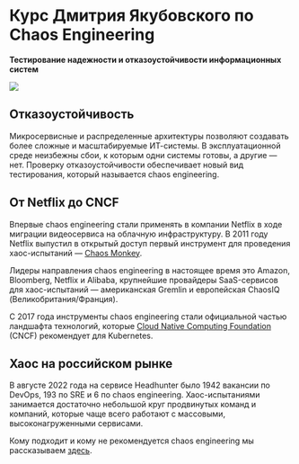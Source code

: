 # Курс Дмитрия Якубовского по Chaos Engineering

**Тестирование надежности и отказоустойчивости информационных систем**

[![](https://img.shields.io/endpoint?url=https://start-chaos.github.io/badge.json)](https://start-chaos.github.io/)

## Отказоустойчивость

Микросервисные и распределенные архитектуры позволяют создавать более сложные и масштабируемые ИТ-системы.
В эксплуатационной среде неизбежны сбои, к которым одни системы готовы, а другие — нет.
Проверку отказоустойчивости обеспечивает новый вид тестирования, который называется chaos engineering.

## От Netflix до CNCF

Впервые chaos engineering стали применять в компании Netflix в ходе миграции видеосервиса на облачную инфраструктуру. В 2011 году Netflix выпустил в открытый доступ первый инструмент для проведения хаос-испытаний — [Chaos Monkey](https://github.com/Netflix/chaosmonkey).

Лидеры направления chaos engineering в настоящее время это Amazon, Bloomberg, Netflix и Alibaba,
крупнейшие провайдеры SaaS-сервисов для хаос-испытаний — американская Gremlin и европейская ChaosIQ (Великобритания/Франция).

С 2017 года инструменты chaos engineering стали официальной частью ландшафта технологий,
которые [Cloud Native Computing Foundation](https://www.cncf.io/) (CNCF) рекомендует для Kubernetes.

## Хаос на российском рынке

В августе 2022 года на сервисе Headhunter было 1942 вакансии по DevOps, 193 по SRE и 6 по chaos engineering. Хаос-испытаниями занимается достаточно небольшой круг продвинутых команд и компаний,
которые чаще всего работают с массовыми, высоконагруженными сервисами.

Кому подходит и кому не рекомендуется chaos engineering мы рассказываем [здесь](scope.md).
